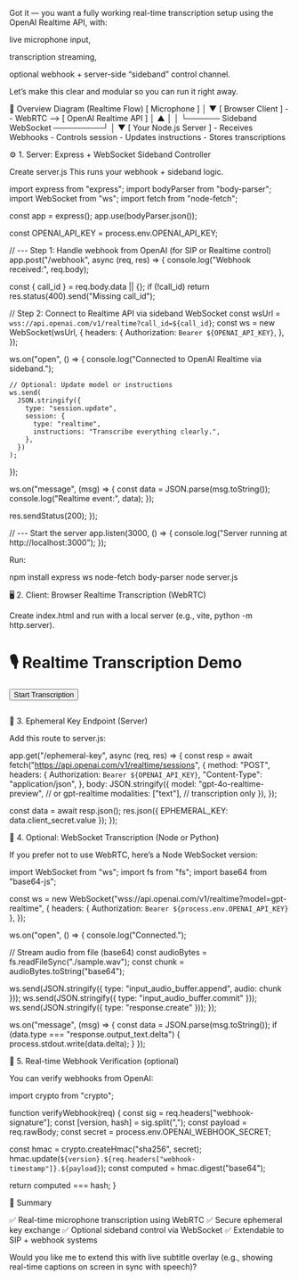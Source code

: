 Got it — you want a fully working real-time transcription setup using the OpenAI Realtime API, with:

live microphone input,

transcription streaming,

optional webhook + server-side “sideband” control channel.

Let’s make this clear and modular so you can run it right away.

🧩 Overview Diagram (Realtime Flow)
[ Microphone ] 
     │
     ▼
[ Browser Client ] -- WebRTC --> [ OpenAI Realtime API ]
     │                                   ▲
     │                                   │
     └────── Sideband WebSocket ─────────┘
                     │
                     ▼
           [ Your Node.js Server ]
           - Receives Webhooks
           - Controls session
           - Updates instructions
           - Stores transcriptions

⚙️ 1. Server: Express + WebSocket Sideband Controller

Create server.js
This runs your webhook + sideband logic.

import express from "express";
import bodyParser from "body-parser";
import WebSocket from "ws";
import fetch from "node-fetch";

const app = express();
app.use(bodyParser.json());

const OPENAI_API_KEY = process.env.OPENAI_API_KEY;

// --- Step 1: Handle webhook from OpenAI (for SIP or Realtime control)
app.post("/webhook", async (req, res) => {
  console.log("Webhook received:", req.body);

  const { call_id } = req.body.data || {};
  if (!call_id) return res.status(400).send("Missing call_id");

  // Step 2: Connect to Realtime API via sideband WebSocket
  const wsUrl = `wss://api.openai.com/v1/realtime?call_id=${call_id}`;
  const ws = new WebSocket(wsUrl, {
    headers: {
      Authorization: `Bearer ${OPENAI_API_KEY}`,
    },
  });

  ws.on("open", () => {
    console.log("Connected to OpenAI Realtime via sideband.");

    // Optional: Update model or instructions
    ws.send(
      JSON.stringify({
        type: "session.update",
        session: {
          type: "realtime",
          instructions: "Transcribe everything clearly.",
        },
      })
    );
  });

  ws.on("message", (msg) => {
    const data = JSON.parse(msg.toString());
    console.log("Realtime event:", data);
  });

  res.sendStatus(200);
});

// --- Start the server
app.listen(3000, () => {
  console.log("Server running at http://localhost:3000");
});


Run:

npm install express ws node-fetch body-parser
node server.js

🖥️ 2. Client: Browser Realtime Transcription (WebRTC)

Create index.html and run with a local server (e.g., vite, python -m http.server).

<!DOCTYPE html>
<html>
<head>
  <meta charset="UTF-8" />
  <title>Realtime Transcription</title>
</head>
<body>
  <h1>🎙️ Realtime Transcription Demo</h1>
  <button id="startBtn">Start Transcription</button>
  <pre id="output"></pre>

  <script>
    const startBtn = document.getElementById("startBtn");
    const output = document.getElementById("output");

    async function startTranscription() {
      const pc = new RTCPeerConnection();
      const audioEl = document.createElement("audio");
      audioEl.autoplay = true;
      pc.ontrack = (e) => (audioEl.srcObject = e.streams[0]);

      const localStream = await navigator.mediaDevices.getUserMedia({ audio: true });
      pc.addTrack(localStream.getTracks()[0]);

      const offer = await pc.createOffer();
      await pc.setLocalDescription(offer);

      // 🔑 Fetch ephemeral key from your backend (never expose API key client-side)
      const tokenRes = await fetch("/ephemeral-key");
      const { EPHEMERAL_KEY } = await tokenRes.json();

      const baseUrl = "https://api.openai.com/v1/realtime/calls";
      const sdpResponse = await fetch(baseUrl, {
        method: "POST",
        body: offer.sdp,
        headers: {
          Authorization: `Bearer ${EPHEMERAL_KEY}`,
          "Content-Type": "application/sdp",
        },
      });

      const answer = {
        type: "answer",
        sdp: await sdpResponse.text(),
      };
      await pc.setRemoteDescription(answer);

      // Listen for incoming transcription events (data channel)
      pc.ondatachannel = (event) => {
        const channel = event.channel;
        channel.onmessage = (e) => {
          const msg = JSON.parse(e.data);
          if (msg.type === "transcript") {
            output.textContent += msg.text + "\n";
          }
        };
      };
    }

    startBtn.onclick = startTranscription;
  </script>
</body>
</html>

🔐 3. Ephemeral Key Endpoint (Server)

Add this route to server.js:

app.get("/ephemeral-key", async (req, res) => {
  const resp = await fetch("https://api.openai.com/v1/realtime/sessions", {
    method: "POST",
    headers: {
      Authorization: `Bearer ${OPENAI_API_KEY}`,
      "Content-Type": "application/json",
    },
    body: JSON.stringify({
      model: "gpt-4o-realtime-preview", // or gpt-realtime
      modalities: ["text"], // transcription only
    }),
  });

  const data = await resp.json();
  res.json({ EPHEMERAL_KEY: data.client_secret.value });
});

🧠 4. Optional: WebSocket Transcription (Node or Python)

If you prefer not to use WebRTC, here’s a Node WebSocket version:

import WebSocket from "ws";
import fs from "fs";
import base64 from "base64-js";

const ws = new WebSocket("wss://api.openai.com/v1/realtime?model=gpt-realtime", {
  headers: { Authorization: `Bearer ${process.env.OPENAI_API_KEY}` },
});

ws.on("open", () => {
  console.log("Connected.");

  // Stream audio from file (base64)
  const audioBytes = fs.readFileSync("./sample.wav");
  const chunk = audioBytes.toString("base64");

  ws.send(JSON.stringify({ type: "input_audio_buffer.append", audio: chunk }));
  ws.send(JSON.stringify({ type: "input_audio_buffer.commit" }));
  ws.send(JSON.stringify({ type: "response.create" }));
});

ws.on("message", (msg) => {
  const data = JSON.parse(msg.toString());
  if (data.type === "response.output_text.delta") {
    process.stdout.write(data.delta);
  }
});

🧩 5. Real-time Webhook Verification (optional)

You can verify webhooks from OpenAI:

import crypto from "crypto";

function verifyWebhook(req) {
  const sig = req.headers["webhook-signature"];
  const [version, hash] = sig.split(",");
  const payload = req.rawBody;
  const secret = process.env.OPENAI_WEBHOOK_SECRET;

  const hmac = crypto.createHmac("sha256", secret);
  hmac.update(`${version}.${req.headers["webhook-timestamp"]}.${payload}`);
  const computed = hmac.digest("base64");

  return computed === hash;
}

🧾 Summary

✅ Real-time microphone transcription using WebRTC
✅ Secure ephemeral key exchange
✅ Optional sideband control via WebSocket
✅ Extendable to SIP + webhook systems

Would you like me to extend this with live subtitle overlay (e.g., showing real-time captions on screen in sync with speech)?